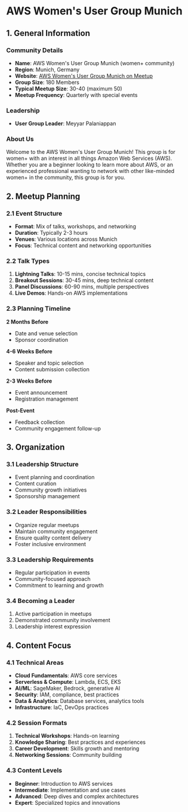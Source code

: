 # AWS Women's User Group Munich

## 1. General Information

### Community Details
- **Name**: AWS Women's User Group Munich (women+ community)
- **Region**: Munich, Germany
- **Website**: [AWS Women's User Group Munich on Meetup](https://www.meetup.com/aws-womens-user-group-munich/)
- **Group Size**: 180 Members
- **Typical Meetup Size**: 30-40 (maximum 50)
- **Meetup Frequency**: Quarterly with special events

### Leadership
- **User Group Leader**: Meyyar Palaniappan

### About Us
Welcome to the AWS Women's User Group Munich! This group is for women+ with an interest in all things Amazon Web Services (AWS). Whether you are a beginner looking to learn more about AWS, or an experienced professional wanting to network with other like-minded women+ in the community, this group is for you.

## 2. Meetup Planning

### 2.1 Event Structure
- **Format**: Mix of talks, workshops, and networking
- **Duration**: Typically 2-3 hours
- **Venues**: Various locations across Munich
- **Focus**: Technical content and networking opportunities

### 2.2 Talk Types
1. **Lightning Talks**: 10-15 mins, concise technical topics
2. **Breakout Sessions**: 30-45 mins, deep technical content
3. **Panel Discussions**: 60-90 mins, multiple perspectives
4. **Live Demos**: Hands-on AWS implementations

### 2.3 Planning Timeline
**2 Months Before**
- Date and venue selection
- Sponsor coordination

**4-6 Weeks Before**
- Speaker and topic selection
- Content submission collection

**2-3 Weeks Before**
- Event announcement
- Registration management

**Post-Event**
- Feedback collection
- Community engagement follow-up

## 3. Organization

### 3.1 Leadership Structure
- Event planning and coordination
- Content curation
- Community growth initiatives
- Sponsorship management

### 3.2 Leader Responsibilities
- Organize regular meetups
- Maintain community engagement
- Ensure quality content delivery
- Foster inclusive environment

### 3.3 Leadership Requirements
- Regular participation in events
- Community-focused approach
- Commitment to learning and growth

### 3.4 Becoming a Leader
1. Active participation in meetups
2. Demonstrated community involvement
3. Leadership interest expression

## 4. Content Focus

### 4.1 Technical Areas
- **Cloud Fundamentals**: AWS core services
- **Serverless & Compute**: Lambda, ECS, EKS
- **AI/ML**: SageMaker, Bedrock, generative AI
- **Security**: IAM, compliance, best practices
- **Data & Analytics**: Database services, analytics tools
- **Infrastructure**: IaC, DevOps practices

### 4.2 Session Formats
1. **Technical Workshops**: Hands-on learning
2. **Knowledge Sharing**: Best practices and experiences
3. **Career Development**: Skills growth and mentoring
4. **Networking Sessions**: Community building

### 4.3 Content Levels
- **Beginner**: Introduction to AWS services
- **Intermediate**: Implementation and use cases
- **Advanced**: Deep dives and complex architectures
- **Expert**: Specialized topics and innovations